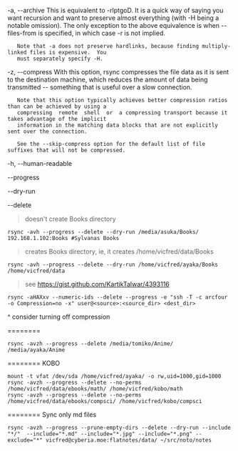 -a, --archive
       This is equivalent to -rlptgoD. It is a quick way  of  saying  you  want  recursion  and  want  to
       preserve  almost  everything  (with -H being a notable omission).  The only exception to the above
       equivalence is when --files-from is specified, in which case -r is not implied.

       Note that -a does not preserve hardlinks, because finding multiply-linked files is expensive.  You
       must separately specify -H.
       
-z, --compress
       With  this  option, rsync compresses the file data as it is sent to the destination machine, which
       reduces the amount of data being transmitted -- something that is useful over a slow connection.

       Note that this option typically achieves better compression ratios than can be achieved by using a
       compressing  remote  shell  or  a compressing transport because it takes advantage of the implicit
       information in the matching data blocks that are not explicitly sent over the connection.

       See the --skip-compress option for the default list of file suffixes that will not be compressed.
       
-h, --human-readable

--progress

--dry-run

--delete

> doesn't create Books directory
```
rsync -avh --progress --delete --dry-run /media/asuka/Books/ 192.168.1.102:Books #Sylvanas Books
```

> creates Books directory, ie, it creates /home/vicfred/data/Books
```
rsync -avh --progress --delete --dry-run /home/vicfred/ayaka/Books /home/vicfred/data
```

> see https://gist.github.com/KartikTalwar/4393116
```
rsync -aHAXxv --numeric-ids --delete --progress -e "ssh -T -c arcfour -o Compression=no -x" user@<source>:<source_dir> <dest_dir>
```

^ consider turning off compression


========
```
rsync -avzh --progress --delete /media/tomiko/Anime/ /media/ayaka/Anime
```

======== KOBO
```
mount -t vfat /dev/sda /home/vicfred/ayaka/ -o rw,uid=1000,gid=1000
rsync -avzh --progress --delete --no-perms /home/vicfred/data/ebooks/math/ /home/vicfred/kobo/math
rsync -avzh --progress --delete --no-perms /home/vicfred/data/ebooks/compsci/ /home/vicfred/kobo/compsci
```

======== Sync only md files
```
rsync -avzh --progress --prune-empty-dirs --delete --dry-run --include "*/"  --include="*.md" --include="*.jpg" --include="*.png" --exclude="*" vicfred@cyberia.moe:flatnotes/data/ ~/src/noto/notes
```